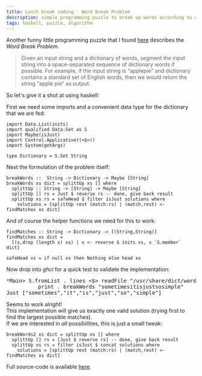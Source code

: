 ```yaml
---
title: Lunch break coding - Word Break Problem
description: simple programming puzzle to break up words according to dictionary
tags: haskell, puzzle, algorithm
---
```


Another funny little programming puzzle that I found [here](http://programmingpraxis.com/2011/08/12/word-breaks/) describes the _Word Break Problem_.

> Given an input string and a dictionary of words, segment the input string into a space-separated sequence of dictionary words if possible. For example, if the input string is “applepie” and dictionary contains a standard set of English words, then we would return the string “apple pie” as output. 

So let's give it a shot at using haskell:

First we need some imports and a convenient data type for the dictionary that we are fed:

~~~ {.haskell}
import Data.List(inits)
import qualified Data.Set as S
import Maybe(isJust)
import Control.Applicative((<$>))
import System(getArgs)

type Dictionary = S.Set String
~~~

Next the formulation of the problem itself:

~~~ {.haskell}
breakWords ::  String -> Dictionary -> Maybe [String]
breakWords xs dict = splittUp xs [] where
  splittUp :: String -> [String] -> Maybe [String]
  splittUp [] rs = Just $ reverse rs -- done, give back result
  splittUp xs rs = safeHead $ filter isJust solutions where
    solutions = [splittUp rest (match:rs) | (match,rest) <- findMatches xs dict]
~~~

And of course the helper functions we need for this to work:

~~~ {.haskell}
findMatches :: String -> Dictionary -> [(String,String)]
findMatches xs dict =
  [(x,drop (length x) xs) | x <- reverse $ inits xs, x `S.member` dict]
          
safeHead xs = if null xs then Nothing else head xs
~~~

Now drop into _ghci_ for a quick test to validate the implementation:

<pre class="terminal">
*Main> S.fromList . lines <$> readFile "/usr/share/dict/words" >>=
          print . breakWords "sometimesitisjustsosimple"
Just ["sometimes","it","is","just","so","simple"]
</pre>

Seems to work alright!  
This implementation will give us exactly one valid solution (trying first to find the largest possible matches).  
If we are interested in *all* possibilities, this is just a small tweak:

~~~ {.haskell}
breakWords2 xs dict = splittUp xs [] where
  splittUp [] rs = [Just $ reverse rs] -- done, give back result
  splittUp xs rs = filter isJust $ concat solutions where
    solutions = [splittUp rest (match:rs) | (match,rest) <- findMatches xs dict]
~~~

Full source-code is available [here](/code/wordbreakproblem/full.hs).
